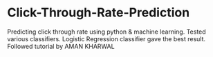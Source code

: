 # Click-Through-Rate-Prediction
Predicting click through rate using python & machine learning. Tested various classifiers. Logistic Regression classifier gave the best result. Followed tutorial by AMAN KHARWAL
